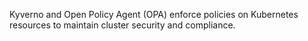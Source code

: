 Kyverno and Open Policy Agent (OPA) enforce policies on Kubernetes resources to maintain cluster security and compliance.
